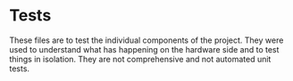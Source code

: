 # Tests

These files are to test the individual components of the project. They were used to understand what has happening on the hardware side and to test things in isolation. They are not comprehensive and not automated unit tests.
